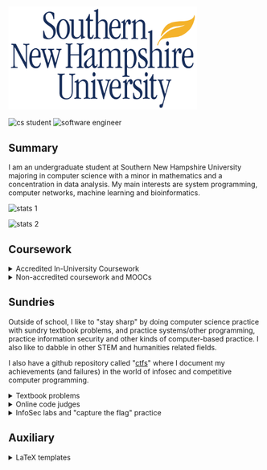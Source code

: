 
<img src="./banner.jpg" width="375px;" />

![cs student](https://img.shields.io/badge/CS-student-f39f37)
![software engineer](https://img.shields.io/badge/software-engineer-f39f37)

## Summary

I am an undergraduate student at Southern New Hampshire University majoring in computer science with a minor in mathematics and a concentration in data analysis. My main interests are system programming, computer networks, machine learning and bioinformatics.

![stats 1](https://github-readme-stats.vercel.app/api?username=Alekseyyy&show_icons=true)

![stats 2](https://github-readme-stats.vercel.app/api/top-langs/?username=Alekseyyy&langs_count=14&layout=compact)

## Coursework

<details>
<summary>Accredited In-University Coursework</summary>

|__Course name__|__Course number__|__Course documents__|
|-|-|-|
|Precalculus|MAT140|[here](./coursework/MAT140/)|
|Introduction to Physics|PHY150|[here](./coursework/PHY150/)|
|Perspectives in History|HIS100|[here](./coursework/HIS100/)|
|Perspectives in Social Science|SCS100|[here](./coursework/SCS100/)|
|Applied Social Science|SCS200|[here](./coursework/SCS200/)|
|Introduction to Structured Database Environments|DAD220|[here](./coursework/DAD220/)|

</details>

<details>
<summary>Non-accredited coursework and MOOCs</summary>

### Articulated to college credit

Some online courses that I took were able to be articulated to college credit at SNHU. Here is a full list of them:

|__Online course__|__Provider__|__SNHU course name__|__SNHU course number__|
|-----------------|------------|--------------------|----------------------|
| [Introduction to Computer Science and Programming Using Python](https://courses.edx.org/certificates/ba83ef4d67d94dca87154ed312181845) | edX | Introduction to Scripting | ~~todo~~ |
| [Introduction to Java Programming](./coursework/IT145) | Sophia Learning | Foundations of Application Development | IT145 |

### Open Source Society University (OSSU)

A significant educational project that I am working on is a (unaccredited, but cheap) set of STEM "majors" from the [Open Source Society University](https://github.com/ossu) --- or simply just the "OSSU." This GitHub repository also includes all of my other non-accredited coursework that is not directly associated with the curriculum proposed by the OSSU project. It is basically a semi-formal way to validate my skills in computing and its relationship to other fields.

This project is so big that it deserves its own github repo and I recommend that you check it out if you're interested in some of my extracuricullar activities: [https://github.com/Alekseyyy/ossu](https://github.com/Alekseyyy/ossu)

</details>

## Sundries

Outside of school, I like to "stay sharp" by doing computer science practice with sundry textbook problems, and practice systems/other programming, practice information security and other kinds of computer-based practice. I also like to dabble in other STEM and humanities related fields.

I also have a github repository called "[ctfs](https://github.com/Alekseyyy/ctfs)" where I document my achievements (and failures) in the world of infosec and competitive computer programming.

<details>
<summary>Textbook problems</summary>

_Note to self: T = todo and L = later_

__Introduction to programming__

* [\[T\] Introduction to Java Programming: Ninth Edition (ISBN-13: 978-0-13-292373-6)](./sundries/Books/ISBN-13_978-0-13-292373-6)
* [\[T\] Starting Out with C++: From Control Structures through Objects (ISBN-13: 978-0-13-403732-5)](./sundries/Books/ISBN-13_978-0-13-403732-5)
* [\[T\] Objects First with Java (ISBN-13: 978-0-13-700562-8)](./sundries/ISBN-13_978-0-13-700562-8)

__Maths, natural sciences and engineering__

* [ [L] Bayesian Statistics the Fun Way (ISBN-13: 978-1-59327-956-1)](./sundries/Books/ISBN-13_978-1-59327-956-1)
* [ [L] Matter and Interactions: Fourth Edition (ISBN-13: 978-1-59327-640-9)](./sundries/Books/ISBN-13_978-1-11887-586-5/)

__Computer science__

* [ [L] Dive Into Algorithms (ISBN-13: 978-1-7185-0068-6)](./sundries/Books/ISBN-13_978-1-7185-0068-6)
* [ [L] Doing Math with Python (ISBN-13: 978-1-59327-640-9)](./sundries/Books/ISBN-13_978-1-59327-640-9/)

</details>

<details>
<summary>Online code judges</summary>

* [DM::OJ](./sundries/OLCodeJudge/DMOJ): general programming
* [Project Euler](./sundries/OLCodeJudge/ProjectEuler): with special focus on number theory and other maths

</details>

<details>
<summary>InfoSec labs and "capture the flag" practice</summary>

* [ImmersiveLabs](./sundries/wargames/ImmersiveLabs): general infosec
* [TryHackMe](./sundries/wargames/TryHackMe): general infosec
* [crackmes.one](./sundries/wargames/crackmes.one): with special focus on reverse engineering

</details>

## Auxiliary

<details>
<summary>LaTeX templates</summary>

* [APA paper](./auxiliary/latex-templates/apa-paper/)
* [RESEARCHERS.ONE paper](./auxiliary/latex-templates/resone-paper/)

</details>
